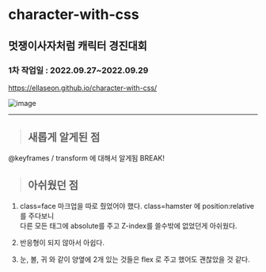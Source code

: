 # character-with-css  
## 멋쟁이사자처럼 캐릭터 경진대회  
### 1차 작업일 : 2022.09.27~2022.09.29  
https://ellaseon.github.io/character-with-css/    
  
![image](https://user-images.githubusercontent.com/107895498/193051921-5ce063b3-92f0-4d24-b8eb-1beea4926c70.png)  

***
  
>  ## 새롭게 알게된 점
@keyframes / transform 에 대해서 알게됨
BREAK!

> ## 아쉬웠던 점
1) class=face 마크업을 따로 줬었어야 했다. 
class=hamster 에 position:relative를 주다보니  
다른 모든 태그에 absolute를 주고 Z-index를 쓸수밖에 없었던게 아쉬웠다. 
  
2) 반응형이 되지 않아서 아쉽다. 

3) 눈, 볼, 귀 와 같이 양옆에 2개 있는 것들은 flex 로 주고 했어도 괜찮았을 것 같다.


